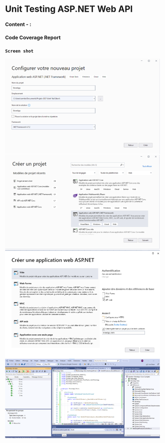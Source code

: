 # Unit Testing ASP.NET Web API

### Content - :
 

### Code Coverage Report
 

### `Screen shot`
 ![alternative text](projet-template-1.png "img")
 ![alternative text](projet-template-0.png "img")
 ![alternative text](projet-template.png "img")
   ![alternative text](all-test-passed-screen.png "img")



